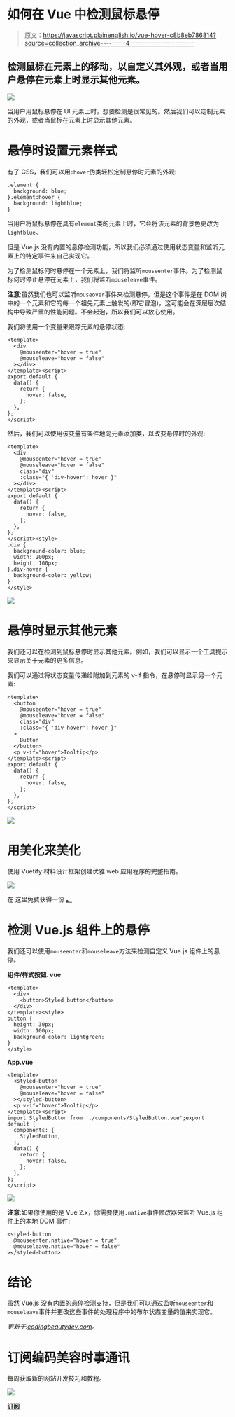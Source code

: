 # 如何在 Vue 中检测鼠标悬停

> 原文：<https://javascript.plainenglish.io/vue-hover-c8b8eb786814?source=collection_archive---------4----------------------->

## 检测鼠标在元素上的移动，以自定义其外观，或者当用户悬停在元素上时显示其他元素。

![](img/6acffc769858494439e722529ebda7ad.png)

当用户用鼠标悬停在 UI 元素上时，想要检测是很常见的。然后我们可以定制元素的外观，或者当鼠标在元素上时显示其他元素。

# 悬停时设置元素样式

有了 CSS，我们可以用`:hover`伪类轻松定制悬停时元素的外观:

```
.element {
  background: blue;
}.element:hover {
  background: lightblue;
}
```

当用户将鼠标悬停在具有`element`类的元素上时，它会将该元素的背景色更改为`lightblue`。

但是 Vue.js 没有内置的悬停检测功能，所以我们必须通过使用状态变量和监听元素上的特定事件来自己实现它。

为了检测鼠标何时悬停在一个元素上，我们将监听`mouseenter`事件。为了检测鼠标何时停止悬停在元素上，我们将监听`mouseleave`事件。

**注意**:虽然我们也可以监听`mouseover`事件来检测悬停，但是这个事件是在 DOM 树中的一个元素和它的每一个祖先元素上触发的(即它冒泡)，这可能会在深层层次结构中导致严重的性能问题。不会起泡，所以我们可以放心使用。

我们将使用一个变量来跟踪元素的悬停状态:

```
<template>
  <div
    @mouseenter="hover = true"
    @mouseleave="hover = false"
  ></div>
</template><script>
export default {
  data() {
    return {
      hover: false,
    };
  },
};
</script>
```

然后，我们可以使用该变量有条件地向元素添加类，以改变悬停时的外观:

```
<template>
  <div
    @mouseenter="hover = true"
    @mouseleave="hover = false"
    class="div"
    :class="{ 'div-hover': hover }"
  ></div>
</template><script>
export default {
  data() {
    return {
      hover: false,
    };
  },
};
</script><style>
.div {
  background-color: blue;
  width: 200px;
  height: 100px;
}.div-hover {
  background-color: yellow;
}
</style>
```

![](img/39e081d3987f3914ed199f6840df68f6.png)

# 悬停时显示其他元素

我们还可以在检测到鼠标悬停时显示其他元素。例如，我们可以显示一个工具提示来显示关于元素的更多信息。

我们可以通过将状态变量传递给附加到元素的 v-if 指令，在悬停时显示另一个元素:

```
<template>
  <button
    @mouseenter="hover = true"
    @mouseleave="hover = false"
    class="div"
    :class="{ 'div-hover': hover }"
  >
    Button
  </button>
  <p v-if="hover">Tooltip</p>
</template><script>
export default {
  data() {
    return {
      hover: false,
    };
  },
};
</script>
```

![](img/43d6ab376ae3ff6a28975ea12ff42daa.png)

# 用美化来美化

使用 Vuetify 材料设计框架创建优雅 web 应用程序的完整指南。

![](img/98b7556cc3ba1bb4652f9f30429d6848.png)

在 这里免费获得一份 [**。**](https://mailchi.mp/583226ee0d7b/beautify-with-vuetify)

# 检测 Vue.js 组件上的悬停

我们还可以使用`mouseenter`和`mouseleave`方法来检测自定义 Vue.js 组件上的悬停。

**组件/样式按钮. vue**

```
<template>
  <div>
    <button>Styled button</button>
  </div>
</template><style>
button {
  height: 30px;
  width: 100px;
  background-color: lightgreen;
}
</style>
```

**App.vue**

```
<template>
  <styled-button
    @mouseenter="hover = true"
    @mouseleave="hover = false"
  ></styled-button>
  <p v-if="hover">Tooltip</p>
</template><script>
import StyledButton from './components/StyledButton.vue';export default {
  components: {
    StyledButton,
  },
  data() {
    return {
      hover: false,
    };
  },
};
</script>
```

![](img/54909277094b73675961ee60fddd70ee.png)

**注意**:如果你使用的是 Vue 2.x，你需要使用`.native`事件修改器来监听 Vue.js 组件上的本地 DOM 事件:

```
<styled-button
  @mouseenter.native="hover = true"
  @mouseleave.native="hover = false"
></styled-button>
```

# 结论

虽然 Vue.js 没有内置的悬停检测支持，但是我们可以通过监听`mouseenter`和`mouseleave`事件并更改这些事件的处理程序中的布尔状态变量的值来实现它。

*更新于:*[*codingbeautydev.com*](https://codingbeautydev.com/blog/vue-hover/)*。*

# 订阅编码美容时事通讯

每周获取新的网站开发技巧和教程。

![](img/b8db4799ac3fa2b55b41c7ca714bdf64.png)

[**订阅**](https://codingbeautydev.com/newsletter)